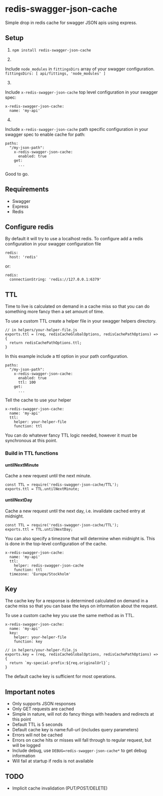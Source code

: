 # redis-swagger-json-cache

Simple drop in redis cache for swagger JSON apis using express.

## Setup

1. `npm install redis-swagger-json-cache`

2.
Include `node_modules` in `fittingsDirs` array of your swagger configuration.
`fittingsDirs: [ api/fittings, 'node_modules' ]`

3.
Include `x-redis-swagger-json-cache` top level configuration in your swagger spec:

  ```
  x-redis-swagger-json-cache:
    name: 'my-api'
  ```

4.
Include `x-redis-swagger-json-cache` path specific configuration in your swagger spec to enable cache for path:

  ```
  paths:
    "/my-json-path":
      x-redis-swagger-json-cache:
        enabled: true
      get:
        ...
  ```
  
Good to go.

## Requirements
- Swagger
- Express
- Redis

## Configure redis
By default it will try to use a localhost redis. To configure add a redis configuration in your swagger configuration file
 
```
redis:
  host: 'redis'
```
  
or:
  
```
redis:
  connectionString: 'redis://127.0.0.1:6379'
```

## TTL
Time to live is calculated on demand in a cache miss so that you can do something more fancy then a set amount of time. 

To use a custom TTL create a helper file in your swagger helpers directory.

```
// in helpers/your-helper-file.js
exports.ttl = (req, redisCacheGlobalOptions, redisCachePathOptions) => {
  return redisCachePathOptions.ttl;
}
```

In this example include a ttl option in your path configuration.

```
paths:
  "/my-json-path":
    x-redis-swagger-json-cache:
      enabled: true
      ttl: 100
    get:
      ...
```

Tell the cache to use your helper

```
x-redis-swagger-json-cache:
  name: 'my-api'
  ttl:
    helper: your-helper-file
    function: ttl
```

You can do whatever fancy TTL logic needed, however it must be synchronous at this point.

### Build in TTL functions

#### untilNextMinute

Cache a new request until the next minute.

```
const TTL = require('redis-swagger-json-cache/TTL');
exports.ttl = TTL.untilNextMinute;
```

#### untilNextDay

Cache a new request until the next day, i.e. invalidate cached entry at midnight.

```
const TTL = require('redis-swagger-json-cache/TTL');
exports.ttl = TTL.untilNextDay;
```

You can also specify a timezone that will determine when midnight is. This is done in the top-level configuration of the cache.

```
x-redis-swagger-json-cache:
  name: 'my-api'
  ttl:
    helper: redis-swagger-json-cache
    function: ttl
  timezone: 'Europe/Stockholm'
```

## Key
The cache key for a response is determined calculated on demand in a cache miss so that you can base the keys on information about the request. 

To use a custom cache key you use the same method as in TTL.

```
x-redis-swagger-json-cache:
  name: 'my-api'
  key:
    helper: your-helper-file
    function: key
```

```
// in helpers/your-helper-file.js
exports.key = (req, redisCacheGlobalOptions, redisCachePathOptions) => {
  return `my-special-prefix:${req.originalUrl}`;
}
```

The default cache key is sufficient for most operations.

## Important notes
- Only supports JSON responses
- Only GET requests are cached
- Simple in nature, will not do fancy things with headers and redirects at this point
- Default TTL is 5 seconds
- Default cache key is name:full-url (includes query parameters)
- Errors will not be cached
- Errors on cache hits or misses will fall through to regular request, but will be logged
- Include debug, use `DEBUG=redis-swagger-json-cache*` to get debug information
- Will fail at startup if redis is not available

## TODO
- Implicit cache invalidation (PUT/POST/DELETE)